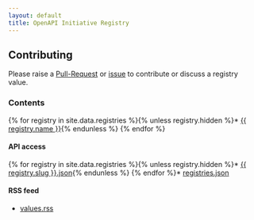 ```yaml
---
layout: default
title: OpenAPI Initiative Registry
---
```


## Contributing

Please raise a [Pull-Request]() or [issue]() to contribute or discuss a registry value.

### Contents

{% for registry in site.data.registries %}{% unless registry.hidden %}* <a href="/registry/registries/{{ registry.slug }}/index.html">{{ registry.name }}</a>{% endunless %}
{% endfor %}

#### API access

{% for registry in site.data.registries %}{% unless registry.hidden %}* <a href="/registry/api/{{ registry.slug }}.json">{{ registry.slug }}.json</a>{% endunless %}
{% endfor %}* [registries.json](/registry/api/registries.json)

#### RSS feed

* [values.rss](/rss/feed.xml)

